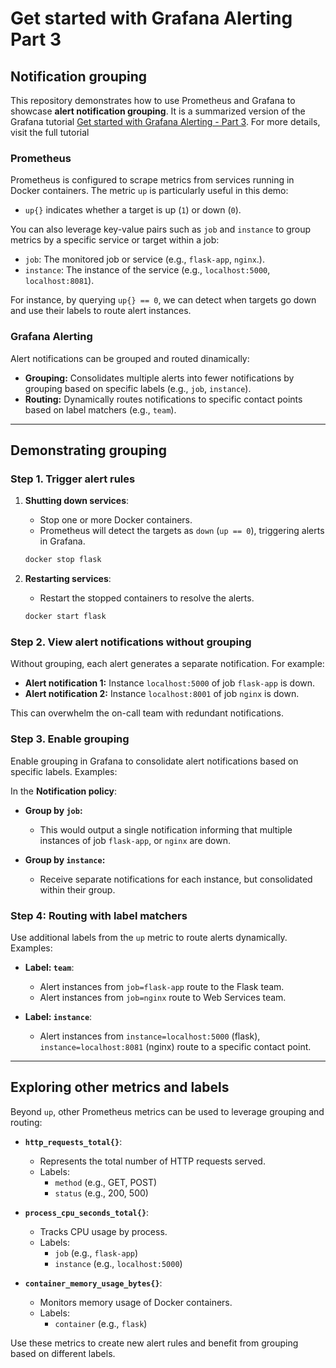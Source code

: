 # Get started with Grafana Alerting Part 3

## Notification grouping

This repository demonstrates how to use Prometheus and Grafana to showcase **alert notification grouping**. It is a summarized version of the Grafana tutorial [Get started with Grafana Alerting - Part 3](https://grafana.com/tutorials/alerting-get-started-pt3/). For more details, visit the full tutorial

### Prometheus
Prometheus is configured to scrape metrics from services running in Docker containers. The metric `up` is particularly useful in this demo:

- `up{}` indicates whether a target is up (`1`) or down (`0`).

You can also leverage key-value pairs such as `job` and `instance` to group metrics by a specific service or target within a job:

  - `job`: The monitored job or service (e.g., `flask-app`, `nginx`.).
  - `instance`: The instance of the service (e.g., `localhost:5000`, `localhost:8081`).

For instance, by querying `up{} == 0`, we can detect when targets go down and use their labels to route alert instances.

### Grafana Alerting

Alert notifications can be grouped and routed dinamically:

- **Grouping:** Consolidates multiple alerts into fewer notifications by grouping based on specific labels (e.g., `job`, `instance`).
- **Routing:** Dynamically routes notifications to specific contact points based on label matchers (e.g., `team`).

---

## Demonstrating grouping

### Step 1. Trigger alert rules
1. **Shutting down services**:
   - Stop one or more Docker containers.
   - Prometheus will detect the targets as `down` (`up == 0`), triggering alerts in Grafana.

   ```bash
   docker stop flask
   ```

2. **Restarting services**:
   - Restart the stopped containers to resolve the alerts.

   ```bash
   docker start flask
   ```

### Step 2. View alert notifications without grouping
Without grouping, each alert generates a separate notification. For example:

- **Alert notification 1:** Instance `localhost:5000` of job `flask-app` is down.
- **Alert notification 2:** Instance `localhost:8001` of job `nginx` is down.

This can overwhelm the on-call team with redundant notifications.

### Step 3. Enable grouping
Enable grouping in Grafana to consolidate alert notifications based on specific labels. Examples:

In the **Notification policy**:

- **Group by `job`:**
  - This would output a single notification informing that multiple instances of job `flask-app`, or `nginx` are down.

- **Group by `instance`:**
  - Receive separate notifications for each instance, but consolidated within their group.

### Step 4: Routing with label matchers
Use additional labels from the `up` metric to route alerts dynamically. Examples:

- **Label: `team`**:
  - Alert instances from `job=flask-app` route to the Flask team.
  - Alert instances from `job=nginx` route to Web Services team.

- **Label: `instance`**:
  - Alert instances from `instance=localhost:5000` (flask), `instance=localhost:8081` (nginx) route to a specific contact point.

---

## Exploring other metrics and labels
Beyond `up`, other Prometheus metrics can be used to leverage grouping and routing:

- **`http_requests_total{}`**:
  - Represents the total number of HTTP requests served.
  - Labels:
    - `method` (e.g., GET, POST)
    - `status` (e.g., 200, 500)

- **`process_cpu_seconds_total{}`**:
  - Tracks CPU usage by process.
  - Labels:
    - `job` (e.g., `flask-app`)
    - `instance` (e.g., `localhost:5000`)

- **`container_memory_usage_bytes{}`**:
  - Monitors memory usage of Docker containers.
  - Labels:
    - `container` (e.g., `flask`)

Use these metrics to create new alert rules and benefit from grouping based on different labels.
